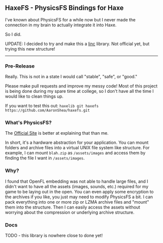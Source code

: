 ## HaxeFS - PhysicsFS Bindings for Haxe

I've known about PhysicsFS for a while now but I never made the connection in my brain to actually integrate it into Haxe.

So I did.

UPDATE: I decided to try and make this a [linc](http://snowkit.github.io/linc/) library. Not official yet, but trying this new structure!

---

### Pre-Release

Really. This is not in a state I would call "stable", "safe", or "good."

Please make pull requests and improve my messy code! Most of this project is being done during my spare time at college, so I don't have all the time I would like to clean things up.

If you want to test this out: `haxelib git haxefs https://github.com/AaronShea/haxefs.git`

### What's PhysicsFS?

The [Official Site](https://icculus.org/physfs/) is better at explaining that than me.

In short, it's a hardware abstraction for your application. You can mount folders and archive files into a virtual UNIX file system like structure. For example, I can mount `blah.zip` as `/assets/images` and access them by finding the file I want in `/assets/images`.

### Why?

I found that OpenFL embedding was not able to handle large files, and I didn't want to have all the assets (images, sounds, etc.) required for my game to be laying out in the open. You can even apply some encryption to the archives if you like, you just may need to modify PhysicsFS a bit. I can pack everything into one or more zip or LZMA archive files and "mount" them into the structure. Then I can easily access the assets without worrying about the compression or underlying archive structure.

### Docs

TODO - this library is nowhere close to done yet!
